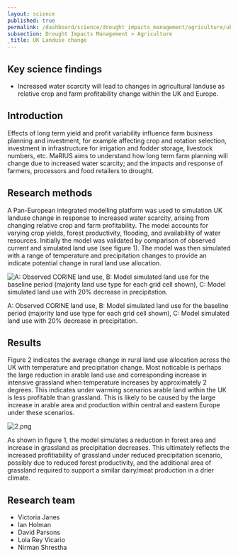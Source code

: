 ```yaml
---
layout: science
published: true
permalink: /dashboard/science/drought_impacts_management/agriculture/uklu/
subsection: Drought Impacts Management > Agriculture
_title: UK Landuse change
---
```


## Key science findings

* Increased water scarcity will lead to changes in agricultural landuse as relative crop and farm profitability change within the UK and Europe.

## Introduction 
Effects of long term yield and profit variability influence farm business planning and investment, for example affecting crop and rotation selection, investment in infrastructure for irrigation and fodder storage, livestock numbers, etc. MaRIUS aims to understand how long term farm planning will change due to increased water scarcity; and the impacts and response of farmers, processors and food retailers to drought.

## Research methods
A Pan-European integrated modelling platform was used to simulation UK landuse change in response to increased water scarcity, arising from changing relative crop and farm profitability. The model accounts for varying crop yields, forest productivity, flooding, and availability of water resources. Initially the model was validated by comparison of observed current and simulated land use (see figure 1). The model was then simulated with a range of temperature and precipitation changes to provide an indicate potential change in rural land use allocation. 

![A: Observed CORINE land use, B: Model simulated land use for the baseline period (majority land use type for each grid cell shown), C: Model simulated land use with 20% decrease in precipitation.]({{site.baseurl}}/assets/img/Fig1.png)

A: Observed CORINE land use, B: Model simulated land use for the baseline period (majority land use type for each grid cell shown), C: Model simulated land use with 20% decrease in precipitation.

## Results

Figure 2 indicates the average change in rural land use allocation across the UK with temperature and precipitation change. Most noticable is perhaps the large reduction in arable land use and corresponding increase in intensive grassland when temperature increases by approximately 2 degrees. This indicates under warming scenarios arable land within the UK is less profitable than grassland. This is likely to be caused by the large increase in arable area and production within central and eastern Europe under these scenarios.

![2.png]({{site.baseurl}}/assets/img/2.png)

As shown in figure 1, the model simulates a reduction in forest area and increase in grassland as precipitation decreases. This ultimately reflects the increased profitiability of grassland under reduced precipitation scenario, possibly due to  reduced forest productivity, and the additional area of grassland required to support a similar dairy/meat production in a drier climate.


## Research team

* Victoria Janes
* Ian Holman
* David Parsons
* Lola Rey Vicario
* Nirman Shrestha
